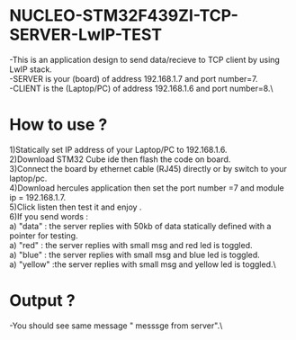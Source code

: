 # NUCLEO-STM32F439ZI-TCP-SERVER-LwIP-TEST
-This is an application design to send data/recieve to TCP client by using LwIP stack.\
-SERVER is your (board) of address 192.168.1.7 and port number=7.\
-CLIENT is the (Laptop/PC) of address 192.168.1.6 and port number=8.\

# How to use ?
1)Statically set IP address of your Laptop/PC to 192.168.1.6.\
2)Download STM32 Cube ide then flash the code on board.\
3)Connect the board by ethernet cable (RJ45) directly or by switch to your laptop/pc.\
4)Download hercules application then set the port number =7 and module ip = 192.168.1.7.\
5)Click listen then test it and enjoy .\
6)If you send words :\
  a) "data" : the server replies with 50kb of data statically defined with a pointer for testing.\
  a) "red" : the server replies with small msg and red led is toggled.\
  a) "blue" : the server replies with small msg and blue led is toggled.\
  a) "yellow" :the server replies with small msg and yellow led is toggled.\

# Output ?
-You should see same message " <ur msg> messsge from server".\

